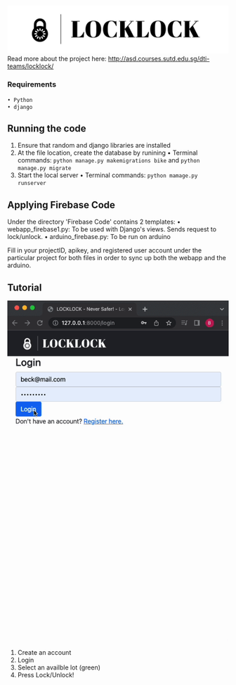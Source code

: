 
![header](header.jpg)
Read more about the project here: http://asd.courses.sutd.edu.sg/dti-teams/locklock/
### Requirements 
    • Python
    • django

## Running the code
1. Ensure that random and django libraries are installed
2. At the file location, create the database by runining
    • Terminal commands: `python manage.py makemigrations bike` and `python manage.py migrate`
3. Start the local server
    • Terminal commands: `python mamage.py runserver`
    
## Applying Firebase Code 
Under the directory 'Firebase Code' contains 2 templates:
    • webapp_firebase1.py: To be used with Django's views. Sends request to lock/unlock.
    • arduino_firebase.py: To be run on arduino

Fill in your projectID, apikey, and registered user account under the particular project for both files in order to sync up both the webapp and the arduino.

## Tutorial
![tutorial](tutorial.gif)
1. Create an account
2. Login
3. Select an availble lot (green)
4. Press Lock/Unlock!
